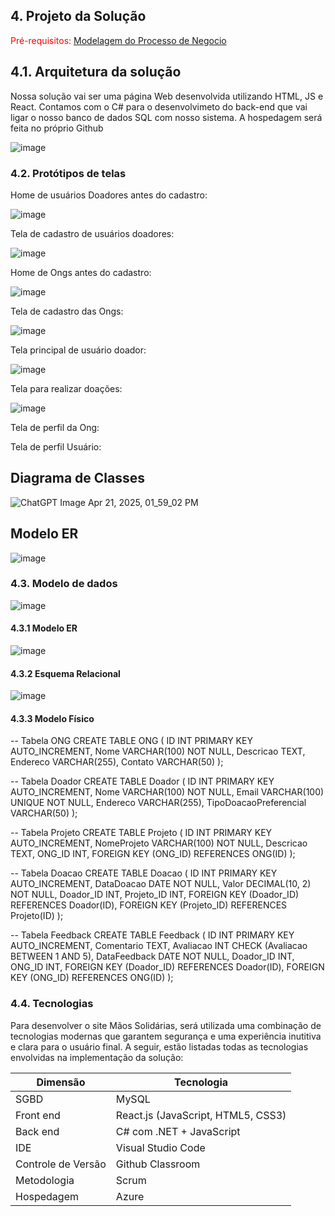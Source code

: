 ## 4. Projeto da Solução

<span style="color:red">Pré-requisitos: <a href="03-Modelagem do Processo de Negocio.md"> Modelagem do Processo de Negocio</a></span>

## 4.1. Arquitetura da solução


Nossa solução vai ser uma página Web desenvolvida utilizando HTML, JS e React. Contamos com o C# para o desenvolvimeto do back-end que vai ligar o nosso banco de dados SQL com nosso sistema. A hospedagem será feita no próprio Github
 
![image](https://github.com/user-attachments/assets/606a5dfb-132e-4f1e-bd91-e84100e24cc5)

 

### 4.2. Protótipos de telas


Home de usuários Doadores antes do cadastro:

![image](https://github.com/user-attachments/assets/16bf893c-a9c3-48f3-b813-f55f92c296c7)

Tela de cadastro de usuários doadores:

![image](https://github.com/user-attachments/assets/b6774d42-65fd-4062-9553-730885839554)


Home de Ongs antes do cadastro:

![image](https://github.com/user-attachments/assets/1d834898-a859-4dee-af93-9795d5f7ab44)

Tela de cadastro das Ongs:

![image](https://github.com/user-attachments/assets/de7fd5e4-17ad-495c-bee9-fe92c6efe91c)

Tela principal de usuário doador:

![image](https://github.com/user-attachments/assets/20ca144a-4b91-4ee2-9539-70a2346860d2)

Tela para realizar doações:

![image](https://github.com/user-attachments/assets/85abe720-b8ef-416a-a097-5958f4bc90e9)


Tela de perfil da Ong:

Tela de perfil Usuário:

## Diagrama de Classes

![ChatGPT Image Apr 21, 2025, 01_59_02 PM](https://github.com/user-attachments/assets/d3de306d-4acf-4aaa-a950-24113a965c04)

## Modelo ER

![image](https://github.com/user-attachments/assets/11e0f161-5c01-40ac-b6c1-c884b12a419a)

### 4.3. Modelo de dados

![image](https://github.com/user-attachments/assets/982c9988-f6c0-4eb5-b707-3aed82783dbc)

#### 4.3.1 Modelo ER


![image](https://github.com/user-attachments/assets/11e0f161-5c01-40ac-b6c1-c884b12a419a)


#### 4.3.2 Esquema Relacional

![image](https://github.com/user-attachments/assets/340bfbf2-2ed4-4a3c-ad7a-d4a64763587b)


#### 4.3.3 Modelo Físico

-- Tabela ONG
CREATE TABLE ONG (
    ID INT PRIMARY KEY AUTO_INCREMENT,
    Nome VARCHAR(100) NOT NULL,
    Descricao TEXT,
    Endereco VARCHAR(255),
    Contato VARCHAR(50)
);

-- Tabela Doador
CREATE TABLE Doador (
    ID INT PRIMARY KEY AUTO_INCREMENT,
    Nome VARCHAR(100) NOT NULL,
    Email VARCHAR(100) UNIQUE NOT NULL,
    Endereco VARCHAR(255),
    TipoDoacaoPreferencial VARCHAR(50)
);

-- Tabela Projeto
CREATE TABLE Projeto (
    ID INT PRIMARY KEY AUTO_INCREMENT,
    NomeProjeto VARCHAR(100) NOT NULL,
    Descricao TEXT,
    ONG_ID INT,
    FOREIGN KEY (ONG_ID) REFERENCES ONG(ID)
);

-- Tabela Doacao
CREATE TABLE Doacao (
    ID INT PRIMARY KEY AUTO_INCREMENT,
    DataDoacao DATE NOT NULL,
    Valor DECIMAL(10, 2) NOT NULL,
    Doador_ID INT,
    Projeto_ID INT,
    FOREIGN KEY (Doador_ID) REFERENCES Doador(ID),
    FOREIGN KEY (Projeto_ID) REFERENCES Projeto(ID)
);

-- Tabela Feedback
CREATE TABLE Feedback (
    ID INT PRIMARY KEY AUTO_INCREMENT,
    Comentario TEXT,
    Avaliacao INT CHECK (Avaliacao BETWEEN 1 AND 5),
    DataFeedback DATE NOT NULL,
    Doador_ID INT,
    ONG_ID INT,
    FOREIGN KEY (Doador_ID) REFERENCES Doador(ID),
    FOREIGN KEY (ONG_ID) REFERENCES ONG(ID)
);




### 4.4. Tecnologias

Para desenvolver o site Mãos Solidárias, será utilizada uma combinação de tecnologias modernas que garantem segurança e uma experiência inutitiva e clara para o usuário final. A seguir, estão listadas todas as tecnologias envolvidas na implementação da solução:


| **Dimensão**   | **Tecnologia**  |
| ---            | ---             |
| SGBD           | MySQL           |
| Front end      | React.js (JavaScript, HTML5, CSS3)    |
| Back end       | C# com .NET + JavaScript |
|IDE| Visual Studio Code|
| Controle de Versão         | Github Classroom    |
| Metodologia | Scrum |
|Hospedagem | Azure |

